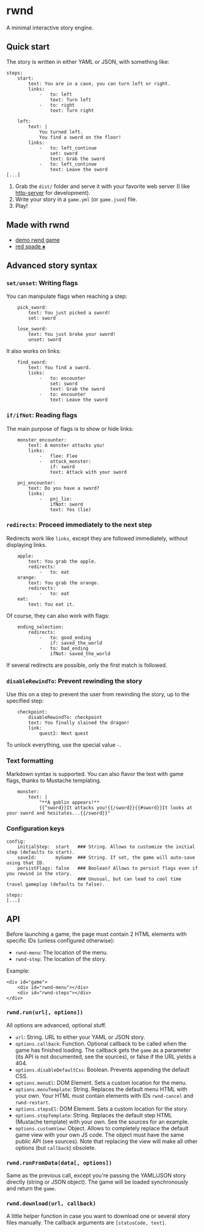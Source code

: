 # rwnd

A minimal interactive story engine.

## Quick start

The story is written in either YAML or JSON, with something like:

```
steps: 
    start:
        text: You are in a cave, you can turn left or right.
        links:
            -   to: left
                text: Turn left
            -   to: right
                text: Turn right
            
    left:
        text: |
            You turned left.
            You find a sword on the floor!
        links:
            -   to: left_continue
                set: sword
                text: Grab the sword
            -   to: left_continue
                text: Leave the sword
[...]
```

1. Grab the `dist/` folder and serve it with your favorite web server (I like [http-server](https://www.npmjs.com/package/http-server) for development).
2. Write your story in a `game.yml` (or `game.json`) file.
3. Play!

## Made with rwnd

* [demo rwnd game](https://mkalam-alami.github.io/rwnd/)
* [red spade ♠](marwane.kalam-alami.net/ld/36/?en)

## Advanced story syntax

### `set/unset`: Writing flags

You can manipulate flags when reaching a step:

```     
    pick_sword:
        text: You just picked a sword!
        set: sword
```

```     
    lose_sword:
        text: You just broke your sword!
        unset: sword
```

It also works on links:

```   
    find_sword:
        text: You find a sword.
        links:
            -   to: encounter
                set: sword
                text: Grab the sword
            -   to: encounter
                text: Leave the sword
```

### `if/ifNot`: Reading flags

The main purpose of flags is to show or hide links:

```     
    monster_encounter:
        text: A monster attacks you!
        links:
            -   flee: Flee
            -   attack_monster:
                if: sword
                text: Attack with your sword
```

```     
    pnj_encounter:
        text: Do you have a sword?
        links:
            -   pnj_lie:
                ifNot: sword
                text: Yes (lie)
```

### `redirects`: Proceed immediately to the next step

Redirects work like `links`, except they are followed immediately, without displaying links.

``` 
    apple:
        text: You grab the apple.
        redirects:
            -   to: eat
    orange:
        text: You grab the orange.
        redirects:
            -   to: eat
    eat:
        text: You eat it.
```

Of course, they can also work with flags:

``` 
    ending_selection:
        redirects:
            -   to: good_ending
                if: saved_the_world
            -   to: bad_ending
                ifNot: saved_the_world
```

If several redirects are possible, only the first match is followed.

### `disableRewindTo`: Prevent rewinding the story

Use this on a step to prevent the user from rewinding the story, up to the specified step:

``` 
    checkpoint:
        disableRewindTo: checkpoint
        text: You finally slained the dragon!
        link: 
            quest2: Next quest
```

To unlock everything, use the special value `-`.

### Text formatting

Markdown syntax is supported. You can also flavor the text with game flags, thanks to Mustache templating.

```                 
    monster:
        text: |
            "**A goblin appears!** 
            {{^sword}}It attacks you!{{/sword}}{{#sword}}It looks at your sword and hesitates...{{/sword}}"
```

### Configuration keys

```                 
config:
    initialStep:  start   ### String. Allows to customize the initial step (defaults to start).
    saveId:       myGame  ### String. If set, the game will auto-save using that ID.
    persistFlags: false   ### Boolean? Allows to persist flags even if you rewind in the story.
                          ### Unusual, but can lead to cool time travel gameplay (defaults to false).

steps:
[...]
```

## API

Before launching a game, the page must contain 2 HTML elements with specific IDs (unless configured otherwise):

* `rwnd-menu`: The location of the menu. 
* `rwnd-step`: The location of the story. 

Example:

```
<div id="game">
    <div id="rwnd-menu"></div>
    <div id="rwnd-steps"></div>
</div>
```

### `rwnd.run(url[, options])`

All options are advanced, optional stuff.

* `url`: String. URL to either your YAML or JSON story.
* `options.callback`: Function. Optional callback to be called when the game has finished loading. The callback gets the `game` as a parameter (its API is not documented, see the sources), or false if the URL yields a 404.
* `options.disableDefaultCss`: Boolean. Prevents appending the default CSS.
* `options.menuEl`: DOM Element. Sets a custom location for the menu.
* `options.menuTemplate`: String. Replaces the default menu HTML with your own. Your HTML must contain elements with IDs `rwnd-cancel` and `rwnd-restart`.
* `options.stepsEl`: DOM Element. Sets a custom location for the story.
* `options.stepTemplate`: String. Replaces the default step HTML (Mustache template) with your own. See the sources for an example.
* `options.customView`: Object. Allows to completely replace the default game view with your own JS code. The object must have the same public API (see sources). Note that replacing the view will make all other options (but `callback`) obsolete.

### `rwnd.runFromData(data[, options])`

Same as the previous call, except you're passing the YAML/JSON story directly (string or JSON object). The game will be loaded synchronously and return the `game`.

### `rwnd.download(url, callback)`

A little helper function in case you want to download one or several story files manually. The callback arguments are `[statusCode, text]`.
